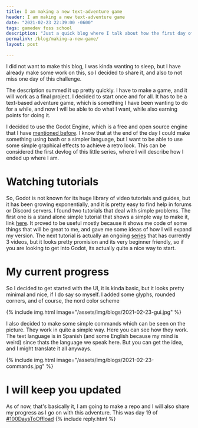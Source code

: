 ```yaml
---
title: I am making a new text-adventure game
header: I am making a new text-adventure game
date: "2021-02-23 22:39:00 -0600"
tags: gamedev foss school
description: "Just a quick blog where I talk about how the first day of going back to online University classes was"
permalink: /blog/making-a-new-game/
layout: post

---
```


I did not want to make this blog, I was kinda wanting to sleep, but I have already make some work on this, so I decided to share it, and also to not miss one day of this challenge.

The description summed it up pretty quickly. I have to make a game, and it will work as a final project. I decided to start once and for all. It has to be a text-based adventure game, which is something I have been wanting to do for a while, and now I will be able to do what I want, while also earning points for doing it.

I decided to use the Godot Engine, which is a free and open source engine that I have [mentioned before](/blog/gamedev-getting-started/). I know that at the end of the day I could make something using bash or a simpler language, but I want to be able to use some simple graphical effects to achieve a retro look. This can be considered the first devlog of this little series, where I will describe how I ended up where I am.

# Watching tutorials

So, Godot is not known for its huge library of video tutorials and guides, but it has been growing exponentially, and it is pretty easy to find help in forums or Discord servers. I found two tutorials that deal with simple problems. The first one is a stand alone simple tutorial that shows a simple way to make it, link [here](https://youtu.be/6OTZH82e2t8).
It proved to be useful mostly because it shows me code of some things that will be great to me, and gave me some ideas of how I will expand my version.
The next tutorial is actually an ongoing [series](https://www.youtube.com/playlist?list=PLpwc3ughKbZfkSPko3azFD4dd4IHSiQeE) that has currently 3 videos, but it looks pretty promision and its very beginner friendly, so if you are looking to get into Godot, its actually quite a nice way to start.

# My current progress

So I decided to get started with the UI, it is kinda basic, but it looks pretty minimal and nice, if I do say so myself. I added some glyphs, rounded corners, and of course, the nord color scheme

{% include img.html image="/assets/img/blogs/2021-02-23-gui.jpg" %}

I also decided to make some simple commands which can be seen on the picture. They work in quite a simple way. Here you can see how they work. The text language is in Spanish (and some English because my mind is weird) since thats the language we speak here. But you can get the idea, and I might translate it all anyways.

{% include img.html image="/assets/img/blogs/2021-02-23-commands.jpg" %}

# I will keep you updated
As of now, that's basically it, I am going to make a repo and I will also share my progress as I go on with this adventure. This was day 19 of [#100DaysToOffload](https://100daystooffload.com)
{% include reply.html %}

